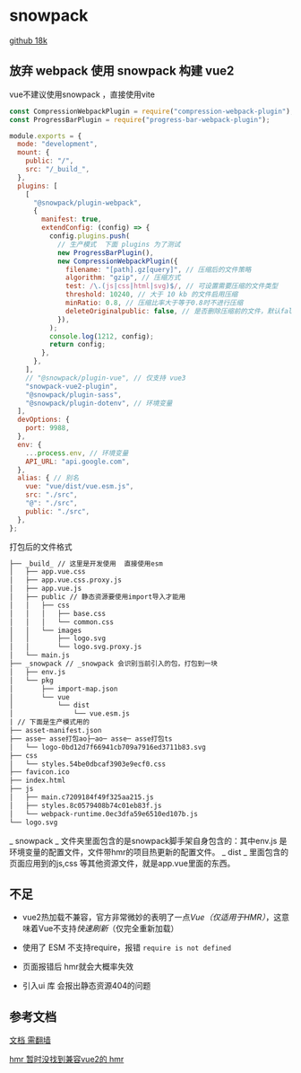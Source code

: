 
# snowpack


[github 18k](https://github.com/snowpackjs/snowpack)


## 放弃 webpack 使用 snowpack 构建 vue2 



vue不建议使用snowpack ，直接使用vite

```javascript
const CompressionWebpackPlugin = require("compression-webpack-plugin");
const ProgressBarPlugin = require("progress-bar-webpack-plugin");

module.exports = {
  mode: "development",
  mount: {
    public: "/",
    src: "/_build_",
  },
  plugins: [
    [
      "@snowpack/plugin-webpack",
      {
        manifest: true,
        extendConfig: (config) => {
          config.plugins.push(
            // 生产模式  下面 plugins 为了测试
            new ProgressBarPlugin(),
            new CompressionWebpackPlugin({
              filename: "[path].gz[query]", // 压缩后的文件策略
              algorithm: "gzip", // 压缩方式
              test: /\.(js|css|html|svg)$/, // 可设置需要压缩的文件类型
              threshold: 10240, // 大于 10 kb 的文件启用压缩
              minRatio: 0.8, // 压缩比率大于等于0.8时不进行压缩
              deleteOriginalpublic: false, // 是否删除压缩前的文件，默认false
            }),
          );
          console.log(1212, config);
          return config;
        },
      },
    ],
    // "@snowpack/plugin-vue", // 仅支持 vue3
    "snowpack-vue2-plugin",
    "@snowpack/plugin-sass",
    "@snowpack/plugin-dotenv", // 环境变量
  ],
  devOptions: {
    port: 9988,
  },
  env: {
    ...process.env, // 环境变量
    API_URL: "api.google.com",
  },
  alias: { // 别名
    vue: "vue/dist/vue.esm.js",
    src: "./src",
    "@": "./src",
    public: "./src",
  },
};
```

打包后的文件格式

```tex
├── _build_ // 这里是开发使用  直接使用esm
│   ├── app.vue.css
│   ├── app.vue.css.proxy.js
│   ├── app.vue.js
│   ├── public // 静态资源要使用import导入才能用
│   │   ├── css
│   │   │   ├── base.css
│   │   │   └── common.css
│   │   └── images
│   │       ├── logo.svg
│   │       └── logo.svg.proxy.js 
│   └── main.js
├── _snowpack // _snowpack 会识别当前引入的包，打包到一块
│   ├── env.js
│   └── pkg
│       ├── import-map.json
│       └── vue
│           └── dist
│               └── vue.esm.js
| // 下面是生产模式用的
├── asset-manifest.json
├── asse─ asse打包ao├─ao─ asse─ asse打包ts
│   └── logo-0bd12d7f66941cb709a7916ed3711b83.svg
├── css
│   └── styles.54be0dbcaf3903e9ecf0.css
├── favicon.ico
├── index.html
├── js
│   ├── main.c7209184f49f325aa215.js
│   ├── styles.8c0579408b74c01eb83f.js
│   └── webpack-runtime.0ec3dfa59e6510ed107b.js
└── logo.svg
```



_ snowpack _ 文件夹里面包含的是snowpack脚手架自身包含的：其中env.js 是环境变量的配置文件，文件带hmr的项目热更新的配置文件。
_ dist _ 里面包含的页面应用到的js,css 等其他资源文件，就是app.vue里面的东西。

## 不足

- vue2热加载不兼容，官方非常微妙的表明了一点*Vue（仅适用于HMR）*，这意味着Vue不支持*快速刷新*（仅完全重新加载） 
- 使用了 ESM 不支持require，报错  `require is not defined`

- 页面报错后  hmr就会大概率失效
- 引入ui 库 会报出静态资源404的问题



## 参考文档

[文档 需翻墙](https://www.snowpack.dev/reference/configuration#mode)

[hmr 暂时没找到兼容vue2的 hmr](https://www.snowpack.dev/concepts/hot-module-replacement)
